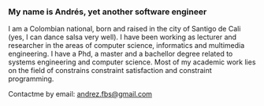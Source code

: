 ### My name is Andrés, yet another software engineer


I am a Colombian national, born and raised in the city of Santigo de Cali (yes, I can dance salsa very well). 
I have been working as lecturer and researcher in the areas of computer
science, informatics and multimedia engineering. I have a Phd, a master and a bachellor degree related to systems engineering and computer science. 
Most of my academic work lies on the field of constrains constraint satisfaction and constraint programming.



Contactme by email: andrez.fbs@gmail.com
<!--
**anfelbar/anfelbar** is a ✨ _special_ ✨ repository because its `README.md` (this file) appears on your GitHub profile.

Here are some ideas to get you started:

- 🔭 I’m currently working on ...
- 🌱 I’m currently learning ...
- 👯 I’m looking to collaborate on ...
- 🤔 I’m looking for help with ...
- 💬 Ask me about ...
- 📫 How to reach me: ...
- 😄 Pronouns: ...
- ⚡ Fun fact: ...
-->
